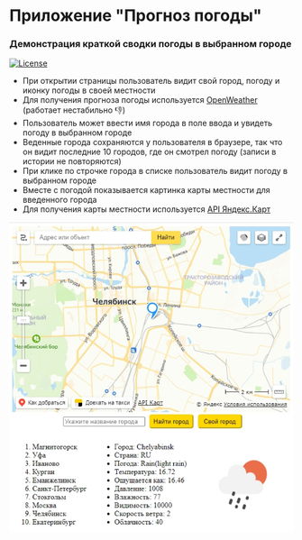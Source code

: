 # Приложение "Прогноз погоды"

### Демонстрация краткой сводки погоды в выбранном городе

[![License][license-image]][license-url]

[license-url]: https://github.com/svpotysev/Otus.JS-Basic.HW14.WeatherForecast/blob/main/LICENSE
[license-image]: https://img.shields.io/badge/license-MIT-brightgreen.svg?style=flat

- При открытии страницы пользователь видит свой город, погоду и иконку погоды в своей местности
- Для получения прогноза погоды используется [OpenWeather](https://openweathermap.org/current) (работает нестабильно :-1:)
- Пользователь может ввести имя города в поле ввода и увидеть погоду в выбранном городе
- Веденные города сохраняются у пользователя в браузере, так что он видит последние 10 городов, где он смотрел погоду (записи в истории не повторяются)
- При клике по строчке города в списке пользователь видит погоду в выбранном городе
- Вместе с погодой показывается картинка карты местности для введенного города
- Для получения карты местности используется [API Яндекс.Карт](https://yandex.ru/dev/maps/)

![This is an image](/image/screenshot.jpg)
